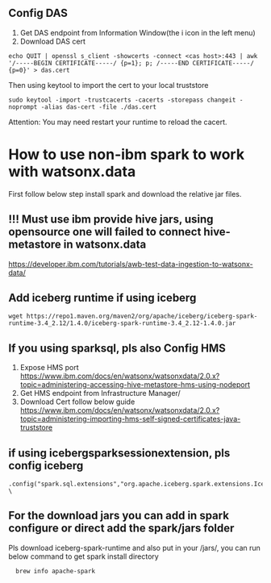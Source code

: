 
## Config DAS
1. Get DAS endpoint from Information Window(the i icon in the left menu)
2. Download DAS cert
```
echo QUIT | openssl s_client -showcerts -connect <cas host>:443 | awk '/-----BEGIN CERTIFICATE-----/ {p=1}; p; /-----END CERTIFICATE-----/ {p=0}' > das.cert
```

Then using keytool to import the cert to your local truststore

```
sudo keytool -import -trustcacerts -cacerts -storepass changeit -noprompt -alias das-cert -file ./das.cert
```
Attention: You may need restart your runtime to reload the cacert.


# How to use non-ibm spark to work with watsonx.data
First follow below step install spark and download the relative jar files.

## !!! Must use ibm provide hive jars, using opensource one will failed to connect hive-metastore in watsonx.data
https://developer.ibm.com/tutorials/awb-test-data-ingestion-to-watsonx-data/

## Add iceberg runtime if using iceberg

```
wget https://repo1.maven.org/maven2/org/apache/iceberg/iceberg-spark-runtime-3.4_2.12/1.4.0/iceberg-spark-runtime-3.4_2.12-1.4.0.jar
```


## If you using sparksql, pls also Config HMS
1. Expose HMS port
https://www.ibm.com/docs/en/watsonx/watsonxdata/2.0.x?topic=administering-accessing-hive-metastore-hms-using-nodeport
2. Get HMS endpoint from Infrastructure Manager/<your catalog> 
3. Download Cert follow below guide
https://www.ibm.com/docs/en/watsonx/watsonxdata/2.0.x?topic=administering-importing-hms-self-signed-certificates-java-truststore


## if using icebergsparksessionextension, pls config iceberg
```
.config("spark.sql.extensions","org.apache.iceberg.spark.extensions.IcebergSparkSessionExtensions") \
```

## For the download jars you can add in spark configure or direct add the spark/jars folder
Pls download iceberg-spark-runtime and also put in your <spark install directory>/jars/, you can run below command to get spark install directory
```
  brew info apache-spark
```

